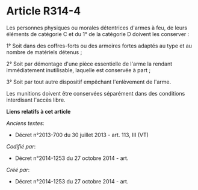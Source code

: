 # Article R314-4

Les personnes physiques ou morales détentrices d'armes à feu, de leurs éléments de catégorie C et du 1° de la catégorie D
doivent les conserver :

1° Soit dans des coffres-forts ou des armoires fortes adaptés au type et au nombre de matériels détenus ;

2° Soit par démontage d'une pièce essentielle de l'arme la rendant immédiatement inutilisable, laquelle est conservée à
part ;

3° Soit par tout autre dispositif empêchant l'enlèvement de l'arme.

Les munitions doivent être conservées séparément dans des conditions interdisant l'accès libre.

**Liens relatifs à cet article**

_Anciens textes_:

  - Décret n°2013-700 du 30 juillet 2013 - art. 113, III (VT)

_Codifié par_:

  - Décret n°2014-1253 du 27 octobre 2014 - art.

_Créé par_:

  - Décret n°2014-1253 du 27 octobre 2014 - art.
